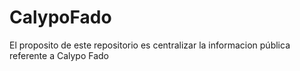 # CalypoFado
El proposito de este repositorio es centralizar la informacion pública referente a Calypo Fado
